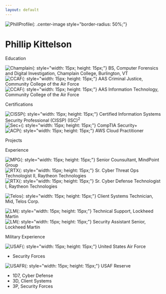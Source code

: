 ```yaml
---
layout: default
---
```


![PhillProfile](./assets/images/PhillProfile.jpg){: .center-image style="border-radius: 50%;"}

# Phillip Kittelson

<i class="fa fa-graduation-cap" aria-hidden="true" style="color:#191970"></i> Education

![Champlain](./assets/images/resume/champlain.png){: style="width: 15px; height: 15px;"} BS, Computer Forensics and Digital Investigation, Champlain College, Burlington, VT<br>
![CCAF](./assets/images/resume/ccaf.png){: style="width: 15px; height: 15px;"} AAS Criminal Justice, Community College of the Air Force<br>
![CCAF](./assets/images/resume/ccaf.png){: style="width: 15px; height: 15px;"} AAS Information Technology, Community College of the Air Force<br>

<i class="fa fa-certificate" aria-hidden="true" style="color:#191970"></i> Certifications

![CISSP](./assets/images/resume/cissp.png){: style="width: 15px; height: 15px;"} Certified Information Systems Security Professional (CISSP) (ISC)<sup>2</sup><br>
![Sec+](./assets/images/resume/sec.png){: style="width: 15px; height: 15px;"} CompTIA Security+<br>
![ACP](./assets/images/resume/ACP.png){: style="width: 15px; height: 15px;"} AWS Cloud Practitioner<br>

<i class="fa fa-terminal" style="color:#191970" aria-hidden="true"></i> Projects

<i class="fa fa-briefcase" aria-hidden="true" style="color:#191970"></i> Experience

![MPG](./assets/images/resume/mpg.jpg){: style="width: 15px; height: 15px;"} Senior Counsultant, MindPoint Group<br>
![RTX](./assets/images/resume/rtx.jpg){: style="width: 15px; height: 15px;"} Sr. Cyber Threat Ops Technologist II, Raytheon Technologies<br>
![RTX](./assets/images/resume/rtx.jpg){: style="width: 15px; height: 15px;"} Sr. Cyber Defense Technologist I, Raytheon Technologies<br>

![Telos](./assets/images/resume/telos.png){: style="width: 15px; height: 15px;"} Client Systems Technician, Mid, Telos Corp.<br>

![LM](./assets/images/resume/lm.png){: style="width: 15px; height: 15px;"} Technical Support, Lockheed Martin<br>
![LM](./assets/images/resume/lm.png){: style="width: 15px; height: 15px;"} Security Assistant Senior, Lockheed Martin<br>

<i class="fa fa-star" aria-hidden="true" style="color:#191970"></i> Military Experience<br>

![USAF](./assets/images/resume/usaf.png){: style="width: 15px; height: 15px;"} United States Air Force<br>
- Security Forces

![USAFR](./assets/images/resume/usafr.jpg){: style="width: 15px; height: 15px;"} USAF Reserve<br>
- 1D7, Cyber Defense
- 3D, Client Systems
- 3P, Security Forces